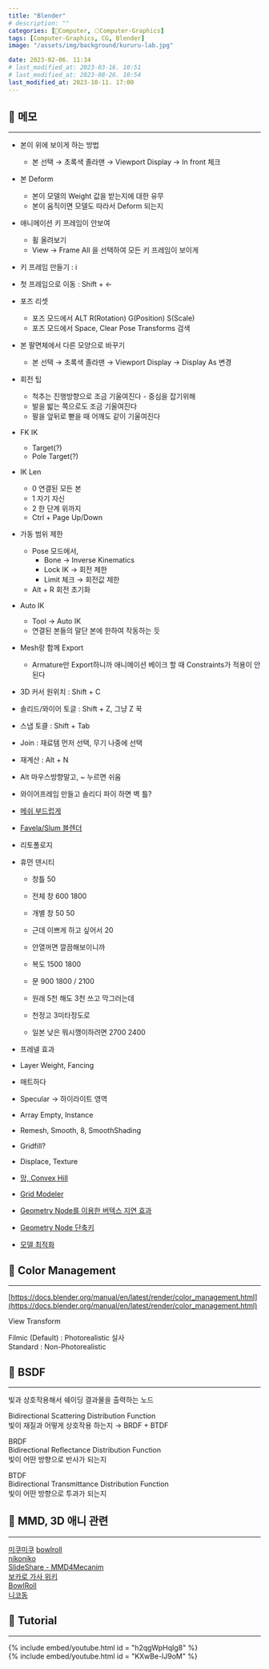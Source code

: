 ```yaml
---
title: "Blender"
# description: ""
categories: [💫Computer, 🌕Computer-Graphics]
tags: [Computer-Graphics, CG, Blender]
image: "/assets/img/background/kururu-lab.jpg"

date: 2023-02-06. 11:34
# last_modified_at: 2023-03-16. 10:51
# last_modified_at: 2023-08-26. 10:54
last_modified_at: 2023-10-11. 17:00
---
```


## 📀 메모

---

- 본이 위에 보이게 하는 방법
  - 본 선택 → 초록색 졸라맨 → Viewport Display → In front 체크

- 본 Deform
  - 본이 모델의 Weight 값을 받는지에 대한 유무
  - 본이 움직이면 모델도 따라서 Deform 되는지

- 애니메이션 키 프레임이 안보여
  - 휠 올려보기
  - View → Frame All 을 선택하여 모든 키 프레임이 보이게

- 키 프레임 만들기 : i
- 첫 프레임으로 이동 : Shift + ←

- 포즈 리셋
  - 포즈 모드에서 ALT R(Rotation) G(Position) S(Scale)
  - 포즈 모드에서 Space, Clear Pose Transforms 검색

- 본 팔면체에서 다른 모양으로 바꾸기
  - 본 선택 → 초록색 졸라맨 → Viewport Display → Display As 변경

- 회전 팁
  - 척추는 진행방향으로 조금 기울여진다 - 중심을 잡기위해
  - 발을 밟는 쪽으로도 조금 기울여진다
  - 팔을 앞뒤로 뻗을 때 어깨도 같이 기울여진다

- FK IK
  - Target(?)
  - Pole Target(?)

- IK Len
  - 0 연결된 모든 본
  - 1 자기 자신
  - 2 한 단계 위까지
  - Ctrl + Page Up/Down

- 가동 범위 제한
  - Pose 모드에서,
    - Bone → Inverse Kinematics
    - Lock IK → 회전 제한
    - Limit 체크 → 회전값 제한
  - Alt + R 회전 초기화

- Auto IK
  - Tool → Auto IK
  - 연결된 본들의 말단 본에 한하여 작동하는 듯

- Mesh랑 함께 Export
  - Armature만 Export하니까 애니메이션 베이크 할 때 Constraints가 적용이 안된다

- 3D 커서 원위치 : Shift + C
- 솔리드/와이어 토글 : Shift + Z, 그냥 Z 꾹
- 스냅 토클 : Shift + Tab
- Join : 재료템 먼저 선택, 무기 나중에 선택
- 재계산 : Alt + N
- Alt 마우스방향말고, ~ 누르면 쉬움
- 와이어프레임 만들고 솔리디 파이 하면 벽 틀?

- [메쉬 부드럽게](https://longtime0423.postype.com/post/10045292)

- [Favela/Slum 블렌더](https://barell4.gumroad.com/l/favelagenerator?recommended_by=search&_ga=2.134772723.349083529.1661141255-339463231.1661141255&_gl=1*dqamgw*_ga*MzM5NDYzMjMxLjE2NjExNDEyNTU.*_ga_6LJN6D94N6*MTY2MTI0ODkzOC4xMC4xLjE2NjEyNDkyNzAuMC4wLjA)

- 리토폴로지

- 휴먼 덴시티
  - 창틀 50
  - 전체 창 600 1800
  - 개별 창 50 50
  - 근데 이쁘게 하고 싶어서 20
  - 안열꺼면 깔끔해보이니까

  - 복도 1500 1800
  - 문 900 1800 / 2100
  - 원래 5천 해도 3천 쓰고 막그러는데
  - 천정고 3미타정도로
  - 일본 낮은 뭐시깽이하려면 2700 2400

- 프레넬 효과
- Layer Weight, Fancing
- 매트하다
- Specular → 하이라이트 영역

- Array Empty, Instance
- Remesh, Smooth, 8, SmoothShading
- Gridfill?
- Displace, Texture

- [망, Convex Hill](https://twitter.com/passivestar_/status/1668896616269373440?s=20)

- [Grid Modeler](https://twitter.com/vtuberkaibou/status/1668906132788658176?s=20)

- [Geometry Node를 이용한 버텍스 지연 효과](https://twitter.com/junkie_junkyard/status/1658257455481069568?s=20)
- [Geometry Node 단축키](https://twitter.com/cgcookie/status/1607702326315454464?s=20&t=EBmnPU-IlwzD5ylVXmrPqQ)

- [모델 최적화](https://twitter.com/Ron3550Maca/status/1673614921865764864?s=20)

## 📀 Color Management

---

[https://docs.blender.org/manual/en/latest/render/color_management.html](https://docs.blender.org/manual/en/latest/render/color_management.html)  

View Transform  

Filmic (Default) : Photorealistic 실사  
Standard : Non-Photorealistic  

## 📀 BSDF

---

빛과 상호작용해서 쉐이딩 결과물을 출력하는 노드  

Bidirectional Scattering Distribution Function  
빛이 재질과 어떻게 상호작용 하는지 → BRDF + BTDF  

BRDF  
Bidirectional Reflectance Distribution Function  
빛이 어떤 방향으로 반사가 되는지  

BTDF  
Bidirectional Transmittance  Distribution Function  
빛이 어떤 방향으로 투과가 되는지  

## 📀 MMD, 3D 애니 관련

---

[미쿠미쿠](https://www.inven.co.kr/webzine/news/?news=110890)
[bowlroll](https://bowlroll.net/file/204008)  
[nikoniko](https://www.nicovideo.jp/watch/sm36186539)  
[SlideShare - MMD4Mecanim](https://www.slideshare.net/flashscope/mmd-unity1)  
[보카로 가사 위키](http://vocaro.wikidot.com/please-darling)  
[BowlRoll](https://bowlroll.net/file/286416)  
[니코동](https://www.nicovideo.jp/watch/sm29131518)  

## 📀 Tutorial

---

{% include embed/youtube.html id = "h2qgWpHqIg8" %}  
{% include embed/youtube.html id = "KXwBe-lJ9oM" %}  
